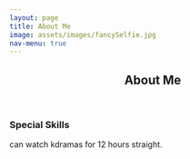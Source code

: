 ```yaml
---
layout: page
title: About Me
image: assets/images/fancySelfie.jpg
nav-menu: true
---
```


<!-- Main -->
<div id="main" class="alt">

<!-- One -->
<section id="one">
<div class="inner">
		<header class="major">
			<h1>About Me</h1>
		</header>

<!-- Content -->
<h3 id="content">Special Skills</h3>
<p>can watch kdramas for 12 hours straight.</p>

</div>
</section>
</div>
